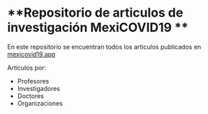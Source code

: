 # **Repositorio de articulos de investigación MexiCOVID19 **

En este repositorio se encuentran todos los articulos publicados en [mexicovid19.app](mexicovid19.app/Research)

Articulos por:
- Profesores
- Investigadores
- Doctores
- Organizaciones